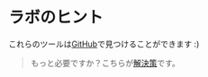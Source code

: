 # ラボのヒント

これらのツールは[GitHub](https://github.com/ahmetb/kubectx)で見つけることができます :)

> もっと必要ですか？こちらが[解決策](solution_jp.md)です。
